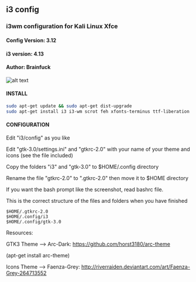 ## i3 config

### i3wm configuration for Kali Linux Xfce 

#### Config Version: 3.12
#### i3 version: 4.13 
#### Author: Brainfuck

![alt text](http://i.hizliresim.com/VPa6EP.png)




#### INSTALL
```bash
sudo apt-get update && sudo apt-get dist-upgrade 
sudo apt-get install i3 i3-wm scrot feh xfonts-terminus ttf-liberation
```

#### CONFIGURATION

Edit "i3/config" as you like  

Edit "gtk-3.0/settings.ini" and "gtkrc-2.0" with your name of your theme and icons (see the file included)

Copy the folders "i3" and "gtk-3.0" to $HOME/.config directory   

Rename the file "gtkrc-2.0" to ".gtkrc-2.0" then move it to $HOME directory

If you want the bash prompt like the screenshot, read bashrc file. 


This is the correct structure of the files and folders when you have finished
```
$HOME/.gtkrc-2.0
$HOME/.config/i3
$HOME/.config/gtk-3.0
```

Resources:

GTK3 Theme --> Arc-Dark: https://github.com/horst3180/arc-theme

(apt-get install arc-theme)

Icons Theme --> Faenza-Grey: http://riverraiden.deviantart.com/art/Faenza-Grey-264713552

